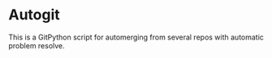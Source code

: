 # Autogit
This is a GitPython script for automerging from several repos with automatic problem resolve.
